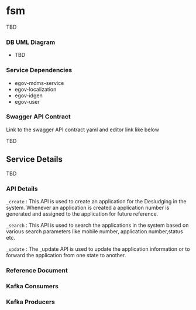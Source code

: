 # fsm

TBD

### DB UML Diagram

- TBD

### Service Dependencies


- egov-mdms-service
- egov-localization
- egov-idgen
- egov-user

### Swagger API Contract

Link to the swagger API contract yaml and editor link like below

TBD


## Service Details

TBD

### API Details

`_create` : This API is used to create an application for the Desludging in the system. Whenever an application is created a application number is generated and assigned to the application for future reference.

`_search` : This API is used to search the applications in the system based on various search parameters like mobile number, application number,status etc.

`_update` : The _update API is used to update the application information or to forward the application from one state to another.


### Reference Document



### Kafka Consumers



### Kafka Producers

